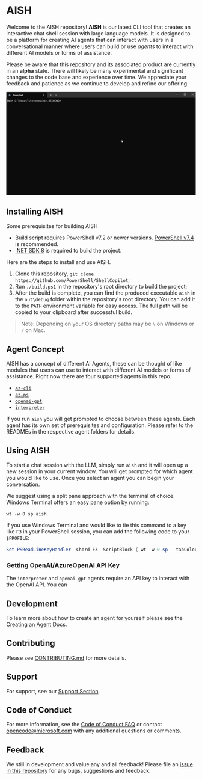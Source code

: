# AISH

Welcome to the AISH repository! **AISH** is our latest CLI tool that creates an interactive chat
shell session with large language models. It is designed to be a platform for creating AI agents
that can interact with users in a conversational manner where users can build or use *agents* to
interact with different AI models or forms of assistance.

Please be aware that this repository and its associated product are currently in an **alpha** state.
There will likely be many experimental and significant changes to the code base and experience over
time. We appreciate your feedback and patience as we continue to develop and refine our offering.

![GIF showing demo of AISH](./docs/media/ShellCopilotDemo.gif)

## Installing AISH

Some prerequisites for building AISH
- Build script requires PowerShell v7.2 or newer versions. [PowerShell v7.4](https://learn.microsoft.com/powershell/scripting/install/installing-powershell?view=powershell-7.4) is recommended.
- [.NET SDK 8](https://dotnet.microsoft.com/en-us/download) is required to build the project.

Here are the steps to install and use AISH.

1. Clone this repository, `git clone https://github.com/PowerShell/ShellCopilot`;
2. Run `./build.ps1` in the repository's root directory to build the project;
3. After the build is complete, you can find the produced executable `aish` in the `out\debug`
   folder within the repository's root directory. You can add it to the `PATH` environment variable
   for easy access. The full path will be copied to your clipboard after successful build.

> Note: Depending on your OS directory paths may be `\` on Windows or `/` on Mac.

## Agent Concept

AISH has a concept of different AI Agents, these can be thought of like modules that users can use
to interact with different AI models or forms of assistance. Right now there are four supported
agents in this repo.
- [`az-cli`](./shell/ShellCopilot.Azure.Agent/README.md)
- [`az-ps`](./shell/ShellCopilot.Azure.Agent/README.md)
- [`openai-gpt`](./shell/ShellCopilot.OpenAI.Agent/README.md)
- [`interpreter`](./shell/ShellCopilot.Interpreter.Agent/README.md)

If you run `aish` you will get prompted to choose between these agents. Each agent has its own set
of prerequisites and configuration. Please refer to the READMEs in the respective agent folders for
details.

## Using AISH

To start a chat session with the LLM, simply run `aish` and it will open up a new session in your
current window. You will get prompted for which agent you would like to use. Once you select an
agent you can begin your conversation.

We suggest using a split pane approach with the terminal of choice. Windows Terminal
offers an easy pane option by running:

```shell
wt -w 0 sp aish
```

If you use Windows Terminal and would like to tie this command to a key like `F3` in your PowerShell
session, you can add the following code to your `$PROFILE`:

```powershell
Set-PSReadLineKeyHandler -Chord F3 -ScriptBlock { wt -w 0 sp --tabColor '#345beb'--size 0.4 -p "<your-default-WT-profile-guid>" --title 'AISH' <full-path-to-aish.exe> }
```

### Getting OpenAI/AzureOpenAI API Key

The `interpreter` and `openai-gpt` agents require an API key to interact with the OpenAI API. You can

## Development

To learn more about how to create an agent for yourself please see the
[Creating an Agent Docs](./docs/development/CreatingAnAgent.md).

## Contributing

Please see [CONTRIBUTING.md](./docs/CONTRIBUTING.md) for more details.

## Support

For support, see our [Support Section](./docs/SUPPORT.md).

## Code of Conduct

For more information, see the [Code of Conduct FAQ](./docs/CODE_OF_CONDUCT.md) or contact
[opencode@microsoft.com](mailto:opencode@microsoft.com) with any additional questions or comments.

## Feedback

We still in development and value any and all feedback! Please file an
[issue in this repository](https://github.com/PowerShell/ShellCopilot/issues) for any bugs,
suggestions and feedback. 
